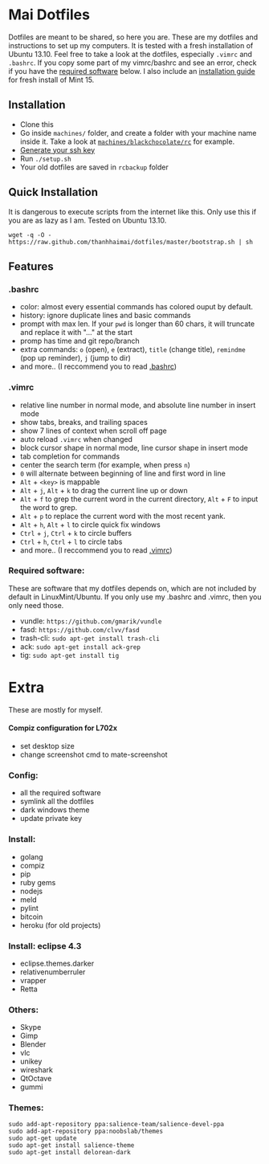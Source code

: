 # Mai Dotfiles #

Dotfiles are meant to be shared, so here you are.
These are my dotfiles and instructions to set up my computers. It is tested with a fresh installation of Ubuntu 13.10. Feel free to take a look at the dotfiles, especially `.vimrc` and `.bashrc`. If you copy some part of my vimrc/bashrc and see an error, check if you have the [required software](#required-software) below.
I also include an [installation guide](#installation-steps "Installation steps for Mint 15 Mate Edition") for fresh install of Mint 15.

## Installation
* Clone this
* Go inside `machines/` folder, and create a folder with your machine name inside it. Take a look at [`machines/blackchocolate/rc`](https://github.com/thanhhaimai/dotfiles/tree/master/machines/blackchocolate/rc) for example.
* [Generate your ssh key](https://help.github.com/articles/generating-ssh-keys)
* Run `./setup.sh`
* Your old dotfiles are saved in `rcbackup` folder

## Quick Installation
It is dangerous to execute scripts from the internet like this. Only use this if you are as lazy as I am. Tested on Ubuntu 13.10.

    wget -q -O - https://raw.github.com/thanhhaimai/dotfiles/master/bootstrap.sh | sh

## Features ##

### .bashrc ###
* color: almost every essential commands has colored ouput by default.
* history: ignore duplicate lines and basic commands
* prompt with max len. If your `pwd` is longer than 60 chars, it will truncate and replace it with "..." at the start
* promp has time and git repo/branch
* extra commands: `o` (open), `e` (extract), `title` (change title), `remindme` (pop up reminder), `j` (jump to dir)
* and more.. (I reccommend you to read [.bashrc](https://github.com/thanhhaimai/dotfiles/blob/master/rc/.bashrc))

### .vimrc ###
* relative line number in normal mode, and absolute line number in insert mode
* show tabs, breaks, and trailing spaces
* show 7 lines of context when scroll off page
* auto reload `.vimrc` when changed
* block cursor shape in normal mode, line cursor shape in insert mode
* tab completion for commands
* center the search term (for example, when press `n`)
* `0` will alternate between beginning of line and first word in line
* `Alt` + `<key>` is mappable
* `Alt` + `j`, `Alt` + `k` to drag the current line up or down
* `Alt` + `f` to grep the current word in the current directory, `Alt` + `F` to input the word to grep.
* `Alt` + `p` to replace the current word with the most recent yank.
* `Alt` + `h`, `Alt` + `l` to circle quick fix windows
* `Ctrl` + `j`, `Ctrl` + `k` to circle buffers
* `Ctrl` + `h`, `Ctrl` + `l` to circle tabs
* and more.. (I reccommend you to read [.vimrc](https://github.com/thanhhaimai/dotfiles/blob/master/rc/.vimrc))

### Required software: ###

These are software that my dotfiles depends on, which are not included by default in LinuxMint/Ubuntu. If you only use my .bashrc and .vimrc, then you only need those.

* vundle: `https://github.com/gmarik/vundle`
* fasd: `https://github.com/clvv/fasd`
* trash-cli: `sudo apt-get install trash-cli`
* ack: `sudo apt-get install ack-grep`
* tig: `sudo apt-get install tig`

# Extra #

These are mostly for myself.

#### Compiz configuration for L702x ####
* set desktop size
* change screenshot cmd to mate-screenshot

### Config: ###

* all the required software
* symlink all the dotfiles
* dark windows theme
* update private key

### Install: ###

* golang
* compiz
* pip
* ruby gems
* nodejs
* meld
* pylint
* bitcoin
* heroku (for old projects)

### Install: eclipse 4.3 ###

* eclipse.themes.darker
* relativenumberruler
* vrapper
* Retta

### Others: ###

* Skype
* Gimp
* Blender
* vlc
* unikey
* wireshark
* QtOctave
* gummi

### Themes: ###
    sudo add-apt-repository ppa:salience-team/salience-devel-ppa
    sudo add-apt-repository ppa:noobslab/themes
    sudo apt-get update
    sudo apt-get install salience-theme
    sudo apt-get install delorean-dark
